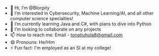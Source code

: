 - 👋 Hi, I’m @Blorpity
- 👀 I’m interested in Cybersecurity, Machine Learning/AI, and all other computer science specialties!
- 🌱 I’m currently learning Java and C#, with plans to dive into Python
- 💞️ I’m looking to collaborate on any projects
- 📫 How to reach me: Email - tonatiuhula8@gmail.com
- 😄 Pronouns: He/Him
- ⚡ Fun fact: I'm employed as an SI at my college!

<!---
Blorpity/Blorpity is a ✨ special ✨ repository because its `README.md` (this file) appears on your GitHub profile.
You can click the Preview link to take a look at your changes.
--->
